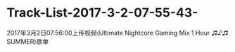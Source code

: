 # Track-List-2017-3-2-07-55-43-
2017年3月2日07:56:00上传视频(Ultimate Nightcore Gaming Mix 1 Hour ♫♪♫ SUMMER)歌单
